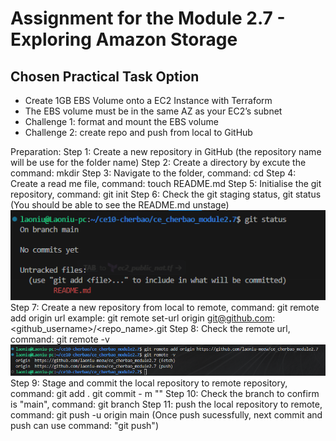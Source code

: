 # Assignment for the Module 2.7 - Exploring Amazon Storage

## Chosen Practical Task Option

- Create 1GB EBS Volume onto a EC2 Instance with Terraform
- The EBS volume must be in the same AZ as your EC2’s subnet
- Challenge 1: format and mount the EBS volume
- Challenge 2: create repo and push from local to GitHub

Preparation:
Step 1: Create a new repository in GitHub (the repository name will be use for the folder name)
Step 2: Create a directory by excute the command: mkdir <foldername>
Step 3: Navigate to the folder, command: cd <foldername>
Step 4: Create a read me file, command: touch README.md
Step 5: Initialise the git repository, command: git init
Step 6: Check the git staging status, git status (You should be able to see the README.md unstage)
![Alt text](/public/command_git_status.png)
Step 7: Create a new repository from local to remote, command: git remote add origin <github url>
url example: git remote set-url origin git@github.com:<github_username>/<repo_name>.git
Step 8: Check the remote url, command: git remote -v
![Alt text](/public/command_git_remote.png)
Step 9: Stage and commit the local repository to remote repository, command:
git add .
git commit - m "<commit message>"
Step 10: Check the branch to confirm is "main", command: git branch
Step 11: push the local repository to remote, command: git push -u origin main (Once push sucessfully, next commit and push can use command: "git push")
